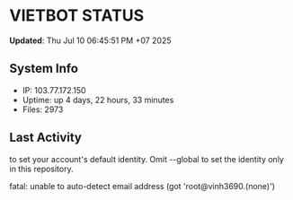 # VIETBOT STATUS
**Updated**: Thu Jul 10 06:45:51 PM +07 2025

## System Info
- IP: 103.77.172.150
- Uptime: up 4 days, 22 hours, 33 minutes
- Files: 2973

## Last Activity

to set your account's default identity.
Omit --global to set the identity only in this repository.

fatal: unable to auto-detect email address (got 'root@vinh3690.(none)')
